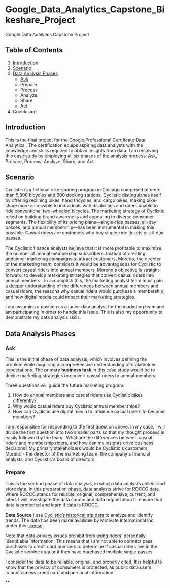# Google_Data_Analytics_Capstone_Bikeshare_Project
Google Data Analytics Capstone Project

## Table of Contents

1. [Introduction](https://github.com/nmho158/google_data_analytics_project_081823/edit/main/README.md#introduction)
2. [Scenario](https://github.com/nmho158/google_data_analytics_project_081823/edit/main/README.md#scenario)
3. [Data Analysis Phases](https://github.com/nmho158/google_data_analytics_project#data-analysis-phases)
   + [Ask](https://github.com/nmho158/google_data_analytics_project/tree/main#ask)
   + Prepare
   + Process
   + Analyze
   + Share
   + Act
4. Conclusion


## Introduction

This is the final project for the Google Professional Certificate Data Analytics . The certification equips aspiring data analysts with the knowledge and skills required to obtain insights from data. I am resolving this case study by employing all six phases of the analysis process: Ask, Prepare, Process, Analyze, Share, and Act. 

## Scenario 

Cyclistic is a fictional bike-sharing program in Chicago comprised of more than 5,800 bicycles and 600 docking stations. Cyclistic distinguishes itself by offering reclining bikes, hand tricycles, and cargo bikes, making bike-share more accessible to individuals with disabilities and riders unable to ride conventional two-wheeled bicycles. The marketing strategy of Cyclistic relied on building brand awareness and appealing to diverse consumer segments. The flexibility of its pricing plans—single-ride passes, all-day passes, and annual membership—has been instrumental in making this possible. Casual riders are customers who buy single-ride tickets or all-day passes.

The Cyclistic finance analysts believe that it is more profitable to maximize the number of annual membership subscribers. Instead of creating additional marketing campaigns to attract customers, Moreno, the director of the marketing team, considers it would be advantageous for Cyclistic to convert casual riders into annual members. Moreno's objective is straight-forward: to develop marketing strategies that convert casual riders into annual members. To accomplish this, the marketing analyst team must gain a deeper understanding of the differences between annual members and casual riders, the reasons why casual riders would purchase a membership, and how digital media could impact their marketing strategies.

I am assuming a position as a junior data analyst for the marketing team and am participating in order to handle this issue. This is also my opportunity to demonstrate my data analysis skills. 

## Data Analysis Phases 
### Ask

This is the initial phase of data analysis, which involves defining the problem while acquiring a comprehensive understanding of stakeholder expectations. The primary **business task** in this case study would be to devise marketing strategies to convert casual riders to annual members. 

Three questions will guide the future marketing program:
1. How do annual members and casual riders use Cyclistic bikes differently?
2. Why would casual riders buy Cyclistic annual memberships?
3. How can Cyclistic use digital media to influence casual riders to become members?

I am responsible for responding to the first question above. In my case, I will divide the first question into two smaller parts so that my thought process is easily followed by the team:  What are the differences between casual riders and membership riders, and how can my insights drive business decisions? My primary stakeholders would be Cyclistic's customers, Moreno - the director of the marketing team, the company's financial analysts, and Cyclistic's board of directors. 

### Prepare

This is the second phase of data analysis, in which data analysts collect and store data. In this preparation phase, data analysts strive for ROCCC data, where ROCCC stands for reliable, original, comprehensive, current, and cited. I will investigate the data source and data organization to ensure that data is protected and learn if data is ROCCC.

**Data Source** 
I use [Cyclistic’s historical trip data](https://divvy-tripdata.s3.amazonaws.com/index.html) to analyze and identify trends.  The data has been made available by Motivate International Inc. under this [license](https://ride.divvybikes.com/data-license-agreement).

Note that data-privacy issues prohibit from using riders’ personally identifiable information. This means that I am not able to connect pass purchases to credit card numbers to determine if casual riders live in the
Cyclistic service area or if they have purchased multiple single passes. 

I consider the data to be reliable, original, and properly cited. It is helpful to know that the privacy of consumers is protected, as public data users cannot access credit card and personal information.

**





